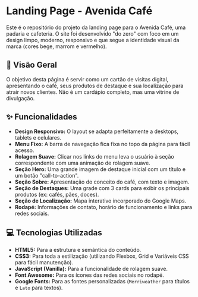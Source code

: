 # Landing Page - Avenida Café

Este é o repositório do projeto da landing page para o Avenida Café, uma padaria e cafeteria. O site foi desenvolvido "do zero" com foco em um design limpo, moderno, responsivo e que segue a identidade visual da marca (cores bege, marrom e vermelho).

## 🚀 Visão Geral

O objetivo desta página é servir como um cartão de visitas digital, apresentando o café, seus produtos de destaque e sua localização para atrair novos clientes. Não é um cardápio completo, mas uma vitrine de divulgação.

## ✨ Funcionalidades

* **Design Responsivo:** O layout se adapta perfeitamente a desktops, tablets e celulares.
* **Menu Fixo:** A barra de navegação fica fixa no topo da página para fácil acesso.
* **Rolagem Suave:** Clicar nos links do menu leva o usuário à seção correspondente com uma animação de rolagem suave.
* **Seção Hero:** Uma grande imagem de destaque inicial com um título e um botão "call-to-action".
* **Seção Sobre:** Apresentação do conceito do café, com texto e imagem.
* **Seção de Destaques:** Uma grade com 3 cards para exibir os principais produtos (ex: cafés, pães, doces).
* **Seção de Localização:** Mapa interativo incorporado do Google Maps.
* **Rodapé:** Informações de contato, horário de funcionamento e links para redes sociais.

## 💻 Tecnologias Utilizadas

* **HTML5:** Para a estrutura e semântica do conteúdo.
* **CSS3:** Para toda a estilização (utilizando Flexbox, Grid e Variáveis CSS para fácil manutenção).
* **JavaScript (Vanilla):** Para a funcionalidade de rolagem suave.
* **Font Awesome:** Para os ícones das redes sociais no rodapé.
* **Google Fonts:** Para as fontes personalizadas (`Merriweather` para títulos e `Lato` para textos).


